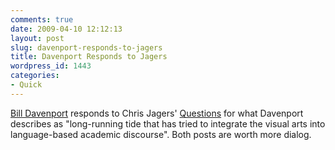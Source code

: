 ```yaml
---
comments: true
date: 2009-04-10 12:12:13
layout: post
slug: davenport-responds-to-jagers
title: Davenport Responds to Jagers
wordpress_id: 1443
categories:
- Quick
---
```


[Bill Davenport](http://glasstire.com/index.php?option=com_content&task=view&id=3240&Itemid=23) responds to Chris Jagers' [Questions](http://glasstire.com/index.php?option=com_content&task=blogcategory&id=44&Itemid=74) for what Davenport describes as "long-running tide that has tried to integrate the visual arts into language-based academic discourse". Both posts are worth more dialog.
